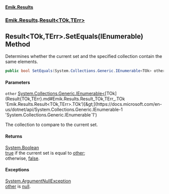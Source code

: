 #### [Emik.Results](index.md 'index')
### [Emik.Results](Emik.Results.md 'Emik.Results').[Result&lt;TOk,TErr&gt;](Result{TOk,TErr}.md 'Emik.Results.Result<TOk,TErr>')

## Result<TOk,TErr>.SetEquals(IEnumerable<TOk>) Method

Determines whether the current set and the specified collection contain the same elements.

```csharp
public bool SetEquals(System.Collections.Generic.IEnumerable<TOk> other);
```
#### Parameters

<a name='Emik.Results.Result_TOk,TErr_.SetEquals(System.Collections.Generic.IEnumerable_TOk_).other'></a>

`other` [System.Collections.Generic.IEnumerable&lt;](https://docs.microsoft.com/en-us/dotnet/api/System.Collections.Generic.IEnumerable-1 'System.Collections.Generic.IEnumerable`1')[TOk](Result{TOk,TErr}.md#Emik.Results.Result_TOk,TErr_.TOk 'Emik.Results.Result<TOk,TErr>.TOk')[&gt;](https://docs.microsoft.com/en-us/dotnet/api/System.Collections.Generic.IEnumerable-1 'System.Collections.Generic.IEnumerable`1')

The collection to compare to the current set.

#### Returns
[System.Boolean](https://docs.microsoft.com/en-us/dotnet/api/System.Boolean 'System.Boolean')  
[true](https://docs.microsoft.com/en-us/dotnet/csharp/language-reference/builtin-types/bool 'https://docs.microsoft.com/en-us/dotnet/csharp/language-reference/builtin-types/bool') if the current set is equal to [other](Result{TOk,TErr}.SetEquals(IEnumerable{TOk}).md#Emik.Results.Result_TOk,TErr_.SetEquals(System.Collections.Generic.IEnumerable_TOk_).other 'Emik.Results.Result<TOk,TErr>.SetEquals(System.Collections.Generic.IEnumerable<TOk>).other');  
            otherwise, [false](https://docs.microsoft.com/en-us/dotnet/csharp/language-reference/builtin-types/bool 'https://docs.microsoft.com/en-us/dotnet/csharp/language-reference/builtin-types/bool').

#### Exceptions

[System.ArgumentNullException](https://docs.microsoft.com/en-us/dotnet/api/System.ArgumentNullException 'System.ArgumentNullException')  
[other](Result{TOk,TErr}.SetEquals(IEnumerable{TOk}).md#Emik.Results.Result_TOk,TErr_.SetEquals(System.Collections.Generic.IEnumerable_TOk_).other 'Emik.Results.Result<TOk,TErr>.SetEquals(System.Collections.Generic.IEnumerable<TOk>).other') is [null](https://docs.microsoft.com/en-us/dotnet/csharp/language-reference/keywords/null 'https://docs.microsoft.com/en-us/dotnet/csharp/language-reference/keywords/null').